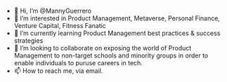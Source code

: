 - 👋 Hi, I’m @MannyGuerrero
- 👀 I’m interested in Product Management, Metaverse, Personal Finance, Venture Capital, Fitness Fanatic
- 🌱 I’m currently learning Product Management best practices & success strategies
- 💞️ I’m looking to collaborate on exposing the world of Product Management to non-target schools and minority groups in order to enable individuals to puruse careers in tech.
- 📫 How to reach me, via email. 
<!---
MannyGuerrero/MannyGuerrero is a ✨ special ✨ repository because its `README.md` (this file) appears on your GitHub profile.
You can click the Preview link to take a look at your changes.
--->
